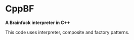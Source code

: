 # CppBF
**A Brainfuck interpreter in C++**

This code uses interpreter, composite and factory patterns.

